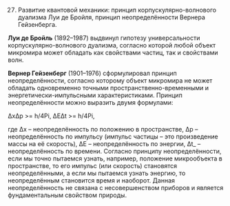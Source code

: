 27. Развитие квантовой механики: принцип корпускулярно-волнового дуализма Луи де Бройля, принцип неопределённости Вернера Гейзенберга.

**Луи де Бройль** (1892–1987) выдвинул гипотезу универсальности корпускулярно-волнового дуализма, согласно которой любой объект микромира может обладать как свойствами частиц, так и свойствами волн.

**Вернер Гейзенберг** (1901–1976) сформулировал принцип неопределённости, согласно которому объект микромира не может обладать одновременно точными пространственно-временными и энергетически-импульсными характеристиками. 
Принцип неопределённости можно выразить двумя формулами:

ΔxΔp >= h/4Pi, ΔEΔt >= h/4Pi,

где Δx – неопределённость по положению в пространстве, Δp – неопределённость по импульсу (импульс частицы – это произведение массы на её скорость), ΔE – неопределённость по энергии, Δt_ – неопределённость по времени. 
Согласно принципу неопределённости, если мы точно пытаемся узнать, например, положение микрообъекта в пространстве, то его импульс (или скорость) становятся неопределёнными, а если мы пытаемся узнать энергию, то неопределённым становится время и наоборот. 
Данная неопределённость не связана с несовершенством приборов и является фундаментальным свойством природы.